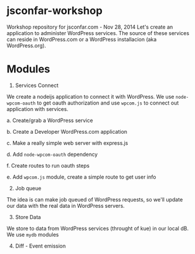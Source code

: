 jsconfar-workshop
=================

Workshop repository for jsconfar.com - Nov 28, 2014
Let's create an application to administer WordPress services. The source of
these services can reside in WordPress.com or a WordPress installacion (aka
WordPress.org).

# Modules

1. Services Connect

  We create a nodeijs application to connect it with WordPress.
  We use `node-wpcom-oauth` to get oauth authorization and use `wpcom.js` to
  connect out application with services.

  a. Create/grab a WordPress service
  
  b. Create a Developer WordPress.com application
  
  c. Make a really simple web server with express.js
  
  d. Add `node-wpcom-oauth` dependency
  
  f. Create routes to run oauth steps
  
  e. Add `wpcom.js` module, create a simple route to get user info
  

2. Job queue

  The idea is can make job queued of WordPress requests, so we'll update our
  data with the real data in WordPress servers.

3. Store Data

  We store to data from WordPress services (throught of kue) in our local dB.
  We use `mydb` modules

4. Diff - Event emission
